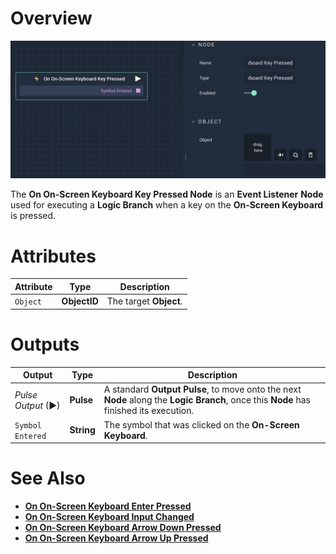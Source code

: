 # Overview

![The On On-Screen Keyboard Key Pressed Node.](../../../.gitbook/assets/ononscreenkeyboardkeypressed.png)

The **On On-Screen Keyboard Key Pressed Node** is an **Event Listener** **Node** used for executing a **Logic Branch** when a key on the **On-Screen Keyboard** is pressed.

# Attributes

|Attribute|Type|Description|
|---|---|---|
|`Object`|**ObjectID**|The target **Object**.|The desired **On-Screen Keyboard**. |


# Outputs

|Output|Type|Description|
|---|---|---|
|*Pulse Output* (►)|**Pulse**|A standard **Output Pulse**, to move onto the next **Node** along the **Logic Branch**, once this **Node** has finished its execution.|
|`Symbol Entered`|**String**|The symbol that was clicked on the **On-Screen Keyboard**.|


# See Also


* [**On On-Screen Keyboard Enter Pressed**](on-onscreen-keyboard-enter-pressed.md)
* [**On On-Screen Keyboard Input Changed**](on-onscreen-keyboard-input-changed.md)
* [**On On-Screen Keyboard Arrow Down Pressed**](ononscreenkeyboardarrowdownpressed.md)
* [**On On-Screen Keyboard Arrow Up Pressed**](ononscreenkeyboardarrowuppressed.md)

